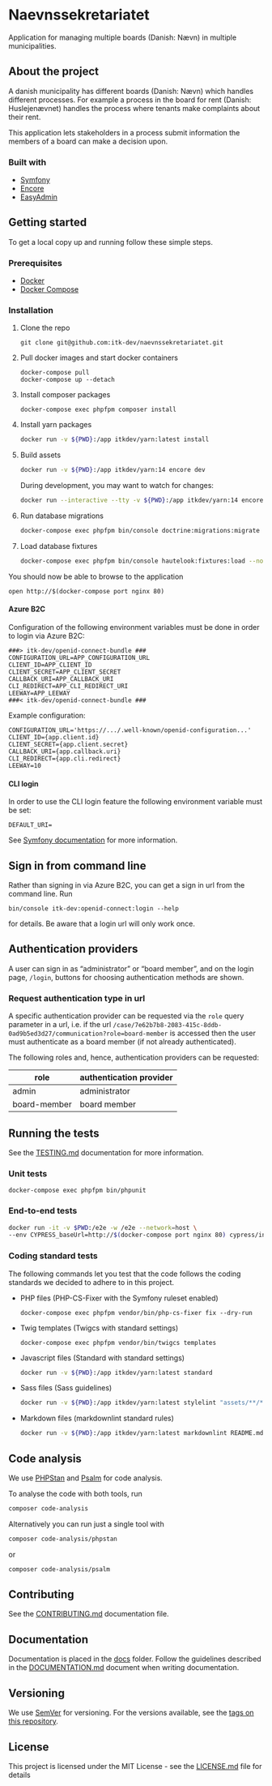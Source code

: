 # Naevnssekretariatet

Application for managing multiple boards (Danish: Nævn) in multiple municipalities.

## About the project

A danish municipality has different boards (Danish: Nævn) which handles
different processes.
For example a process in the board for rent (Danish: Huslejenævnet) handles
the process where tenants make complaints about their rent.

This application lets stakeholders in a process submit information the members
of a board can make a decision upon.

### Built with

* [Symfony](https://symfony.com)
* [Encore](https://symfony.com/doc/current/frontend.html)
* [EasyAdmin](https://github.com/EasyCorp/EasyAdminBundle)

## Getting started

To get a local copy up and running follow these simple steps.

### Prerequisites

* [Docker](https://docs.docker.com/install/)
* [Docker Compose](https://docs.docker.com/compose/install/)

### Installation

1. Clone the repo

   ```shell
   git clone git@github.com:itk-dev/naevnssekretariatet.git
   ```

2. Pull docker images and start docker containers

   ```shell
   docker-compose pull
   docker-compose up --detach
   ```

3. Install composer packages

   ```shell
   docker-compose exec phpfpm composer install
   ```

4. Install yarn packages

   ```sh
   docker run -v ${PWD}:/app itkdev/yarn:latest install
   ```

5. Build assets

   ```sh
   docker run -v ${PWD}:/app itkdev/yarn:14 encore dev
   ```

   During development, you may want to watch for changes:

   ```sh
   docker run --interactive --tty -v ${PWD}:/app itkdev/yarn:14 encore dev --watch
   ```

6. Run database migrations

   ```sh
   docker-compose exec phpfpm bin/console doctrine:migrations:migrate --no-interaction
   ```

7. Load database fixtures

   ```sh
   docker-compose exec phpfpm bin/console hautelook:fixtures:load --no-bundles --purge-with-truncate --no-interaction
   ```

You should now be able to browse to the application

```shell
open http://$(docker-compose port nginx 80)
```

#### Azure B2C

Configuration of the following environment variables
must be done in order to login via Azure B2C:

```shell
###> itk-dev/openid-connect-bundle ###
CONFIGURATION_URL=APP_CONFIGURATION_URL
CLIENT_ID=APP_CLIENT_ID
CLIENT_SECRET=APP_CLIENT_SECRET
CALLBACK_URI=APP_CALLBACK_URI
CLI_REDIRECT=APP_CLI_REDIRECT_URI
LEEWAY=APP_LEEWAY
###< itk-dev/openid-connect-bundle ###
```

Example configuration:

```shell
CONFIGURATION_URL='https://.../.well-known/openid-configuration...'
CLIENT_ID={app.client.id}
CLIENT_SECRET={app.client.secret}
CALLBACK_URI={app.callback.uri}
CLI_REDIRECT={app.cli.redirect}
LEEWAY=10
```

#### CLI login

In order to use the CLI login feature the following
environment variable must be set:

```shell
DEFAULT_URI=
```

See [Symfony documentation](https://symfon.com/doc/current/routing.html#generating-urls-in-commands)
for more information.

## Sign in from command line

Rather than signing in via Azure B2C, you can get
a sign in url from the command line. Run

```shell
bin/console itk-dev:openid-connect:login --help
```

for details. Be aware that a login url will only work once.

## Authentication providers

A user can sign in as “administrator” or “board member”, and on the login page,
`/login`, buttons for choosing authentication methods are shown.

### Request authentication type in url

A specific authentication provider can be requested via the `role` query
parameter in a url, i.e. if the url
`/case/7e62b7b8-2083-415c-8ddb-0ad9b5ed3d27/communication?role=board-member` is
accessed then the user must authenticate as a board member (if not already
authenticated).

The following roles and, hence, authentication providers can be requested:

| role         | authentication provider |
|--------------|-------------------------|
| admin        | administrator           |
| board-member | board member            |

## Running the tests

See the [TESTING.md](docs/TESTING.md) documentation for more information.

### Unit tests

```shell
docker-compose exec phpfpm bin/phpunit
```

### End-to-end tests

```sh
docker run -it -v $PWD:/e2e -w /e2e --network=host \
--env CYPRESS_baseUrl=http://$(docker-compose port nginx 80) cypress/included:6.5.0
```

### Coding standard tests

The following commands let you test that the code follows the coding standards
we decided to adhere to in this project.

* PHP files (PHP-CS-Fixer with the Symfony ruleset enabled)

   ```shell
   docker-compose exec phpfpm vendor/bin/php-cs-fixer fix --dry-run
   ```

* Twig templates (Twigcs with standard settings)

   ```shell
   docker-compose exec phpfpm vendor/bin/twigcs templates
   ```

* Javascript files (Standard with standard settings)

  ```sh
  docker run -v ${PWD}:/app itkdev/yarn:latest standard
  ```

* Sass files (Sass guidelines)

  ```sh
  docker run -v ${PWD}:/app itkdev/yarn:latest stylelint "assets/**/*.scss"
  ```

* Markdown files (markdownlint standard rules)

  ```sh
  docker run -v ${PWD}:/app itkdev/yarn:latest markdownlint README.md
  ```

## Code analysis

We use [PHPStan](https://phpstan.org/) and [Psalm](https://psalm.dev/) for code
analysis.

To analyse the code with both tools, run

```sh
composer code-analysis
```

Alternatively you can run just a single tool with

```sh
composer code-analysis/phpstan
```

or

```sh
composer code-analysis/psalm
```

## Contributing

See the [CONTRIBUTING.md](docs/CONTRIBUTING.md) documentation file.

## Documentation

Documentation is placed in the [docs](docs) folder.
Follow the guidelines described in the [DOCUMENTATION.md](docs/DOCUMENTATION.md)
document when writing documentation.

## Versioning

We use [SemVer](http://semver.org/) for versioning. For the versions available,
see the [tags on this repository](https://github.com/itk-dev/naevnssekretariatet/tags).

## License

This project is licensed under the MIT License - see the
[LICENSE.md](LICENSE.md) file for details
